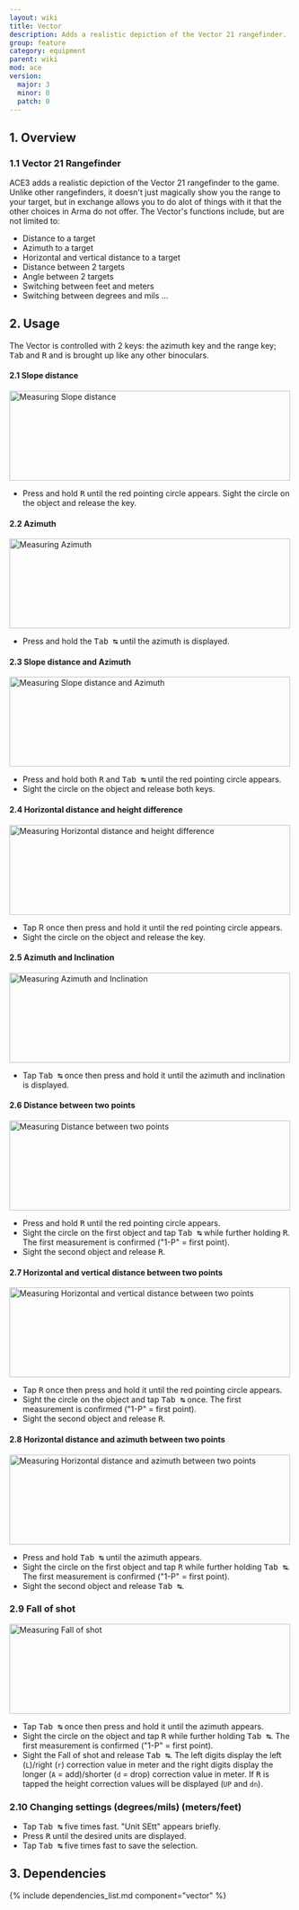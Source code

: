 ```yaml
---
layout: wiki
title: Vector
description: Adds a realistic depiction of the Vector 21 rangefinder.
group: feature
category: equipment
parent: wiki
mod: ace
version:
  major: 3
  minor: 0
  patch: 0
---
```


## 1. Overview

### 1.1 Vector 21 Rangefinder
ACE3 adds a realistic depiction of the Vector 21 rangefinder to the game. Unlike other rangefinders, it doesn't just magically show you the range to your target, but in exchange allows you to do alot of things with it that the other choices in Arma do not offer. The Vector's functions include, but are not limited to:

- Distance to a target
- Azimuth to a target
- Horizontal and vertical distance to a target
- Distance between 2 targets
- Angle between 2 targets
- Switching between feet and meters
- Switching between degrees and mils
...

## 2. Usage

The Vector is controlled with 2 keys: the azimuth key and the range key; <kbd>Tab</kbd> and <kbd>R</kbd> and is brought up like any other binoculars.

#### 2.1 Slope distance
<img src="{{ site.baseurl }}/img/wiki/user/vector1.jpg" width="500" height="160" alt="Measuring Slope distance" />

- Press and hold <kbd>R</kbd> until the red pointing circle appears. Sight the circle on the object and release the key.

#### 2.2 Azimuth
<img src="{{ site.baseurl }}/img/wiki/user/vector2.jpg" width="500" height="160" alt="Measuring Azimuth" />

- Press and hold the <kbd>Tab&nbsp;↹</kbd> until the azimuth is displayed.

#### 2.3 Slope distance and Azimuth
<img src="{{ site.baseurl }}/img/wiki/user/vector3.jpg" width="500" height="160" alt="Measuring Slope distance and Azimuth" />

- Press and hold both <kbd>R</kbd> and <kbd>Tab&nbsp;↹</kbd> until the red pointing circle appears.
- Sight the circle on the object and release both keys.

#### 2.4 Horizontal distance and height difference
<img src="{{ site.baseurl }}/img/wiki/user/vector4.jpg" width="500" height="160" alt="Measuring Horizontal distance and height difference"/>

- Tap <kb>R</kbd> once then press and hold it until the red pointing circle appears.
- Sight the circle on the object and release the key.

#### 2.5 Azimuth and Inclination
<img src="{{ site.baseurl }}/img/wiki/user/vector5.jpg" width="500" height="160" alt="Measuring Azimuth and Inclination"/>

- Tap <kbd>Tab&nbsp;↹</kbd> once then press and hold it until the azimuth and inclination is displayed.

#### 2.6 Distance between two points
<img src="{{ site.baseurl }}/img/wiki/user/vector6.jpg" width="500" height="160" alt="Measuring Distance between two points"/>

- Press and hold <kbd>R</kbd> until the red pointing circle appears.
- Sight the circle on the first object and tap <kbd>Tab&nbsp;↹</kbd> while further holding <kbd>R</kbd>. The first measurement is confirmed ("1-P" = first point).
- Sight the second object and release <kbd>R</kbd>.

#### 2.7 Horizontal and vertical distance between two points
<img src="{{ site.baseurl }}/img/wiki/user/vector7.jpg" width="500" height="160" alt="Measuring Horizontal and vertical distance between two points"/>

- Tap <kbd>R</kbd> once then press and hold it until the red pointing circle appears.
- Sight the circle on the object and tap <kbd>Tab&nbsp;↹</kbd> once. The first measurement is confirmed ("1-P" = first point).
- Sight the second object and release <kbd>R</kbd>.

#### 2.8 Horizontal distance and azimuth between two points
<img src="{{ site.baseurl }}/img/wiki/user/vector8.jpg" width="500" height="160" alt="Measuring Horizontal distance and azimuth between two points"/>

- Press and hold <kbd>Tab&nbsp;↹</kbd> until the azimuth appears.
- Sight the circle on the first object and tap <kbd>R</kbd> while further holding <kbd>Tab&nbsp;↹</kbd>. The first measurement is confirmed ("1-P" = first point).
- Sight the second object and release <kbd>Tab&nbsp;↹</kbd>.

### 2.9 Fall of shot
<img src="{{ site.baseurl }}/img/wiki/user/vector9.jpg" width="500" height="160" alt="Measuring Fall of shot"/>

- Tap <kbd>Tab&nbsp;↹</kbd> once then press and hold it until the azimuth appears.
- Sight the circle on the object and tap <kbd>R</kbd> while further holding <kbd>Tab&nbsp;↹</kbd>. The first measurement is confirmed ("1-P" = first point).
- Sight the Fall of shot and release <kbd>Tab&nbsp;↹</kbd>. The left digits display the left (`L`)/right (`r`) correction value in meter and the right digits display the longer (`A` = add)/shorter (`d` = drop) correction value in meter. If <kbd>R</kbd> is tapped the height correction values will be displayed (`UP` and `dn`).

### 2.10 Changing settings (degrees/mils) (meters/feet)
- Tap <kbd>Tab&nbsp;↹</kbd> five times fast. "Unit SEtt" appears briefly.
- Press <kbd>R</kbd> until the desired units are displayed.
- Tap <kbd>Tab&nbsp;↹</kbd> five times fast to save the selection.

## 3. Dependencies

{% include dependencies_list.md component="vector" %}
